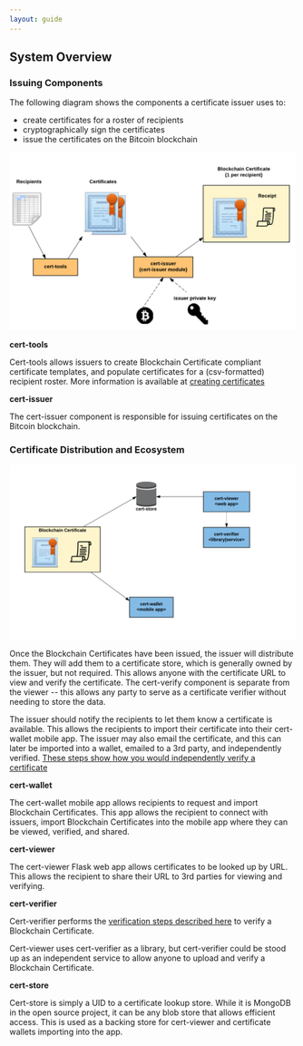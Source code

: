 ```yaml
---
layout: guide
---
```


## System Overview

### Issuing Components

The following diagram shows the components a certificate issuer uses to:

*   create certificates for a roster of recipients
*   cryptographically sign the certificates
*   issue the certificates on the Bitcoin blockchain

![](/assets/img/pictures/issuer-dataflow.png)

**cert-tools**

Cert-tools allows issuers to create Blockchain Certificate compliant certificate templates, and populate certificates for a (csv-formatted) recipient roster. More information is available at
[creating certificates](creating-certificates.html)


**cert-issuer**

The cert-issuer component is responsible for issuing certificates on the Bitcoin blockchain.

### Certificate Distribution and Ecosystem

![](/assets/img/pictures/cert-dataflow.png)

Once the Blockchain Certificates have been issued, the issuer will distribute them. They will add them to a certificate store, which is generally owned by the issuer, but not required. This allows anyone with the certificate URL to view and verify the certificate. The cert-verify component is separate from the viewer -- this allows any party to serve as a certificate verifier without needing to store the data. 

The issuer should notify the recipients to let them know a certificate is available. This allows the recipients to import their certificate into their cert-wallet mobile app. The issuer may also email the certificate, and this can later be imported into a wallet, emailed to a 3rd party, and independently verified. [These steps show how you would independently verify a certificate](verification-process.html)

**cert-wallet**

The cert-wallet mobile app allows recipients to request and import Blockchain Certificates. This app allows the recipient to connect with issuers, import Blockchain Certificates into the mobile app where they can be viewed, verified, and shared.

**cert-viewer**

The cert-viewer Flask web app allows certificates to be looked up by URL. This allows the recipient to share their URL to 3rd parties for viewing and verifying.

**cert-verifier**

Cert-verifier performs the [verification steps described here](verification-process.html) to verify a Blockchain Certificate.

Cert-viewer uses cert-verifier as a library, but cert-verifier could be stood up as an independent service to allow anyone to upload and verify a Blockchain Certificate.

**cert-store**

Cert-store is simply a UID to a certificate lookup store. While it is MongoDB in the open source project, it can be any blob store that allows efficient access. This is used as a backing store for cert-viewer and certificate wallets importing into the app.

